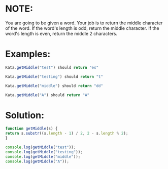 # NOTE:
You are going to be given a word. Your job is to return the middle character of the word. If the word's length is odd, return the middle character. If the word's length is even, return the middle 2 characters.

# Examples:
```javascript
Kata.getMiddle("test") should return "es"

Kata.getMiddle("testing") should return "t"

Kata.getMiddle("middle") should return "dd"

Kata.getMiddle("A") should return "A"
```
# Solution:
```javascript
function getMiddle(s) {
return s.substr((s.length - 1) / 2, 2 - s.length % 2);
}

console.log(getMiddle("test")); 
console.log(getMiddle("testing")); 
console.log(getMiddle("middle")); 
console.log(getMiddle("A"));
```
